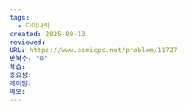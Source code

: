 ```yaml
---
tags:
  - 다이나믹
created: 2025-09-13
reviewed:
URL: https://www.acmicpc.net/problem/11727
반복수: "0"
복습:
중요성:
레이팅:
메모:
---
```

